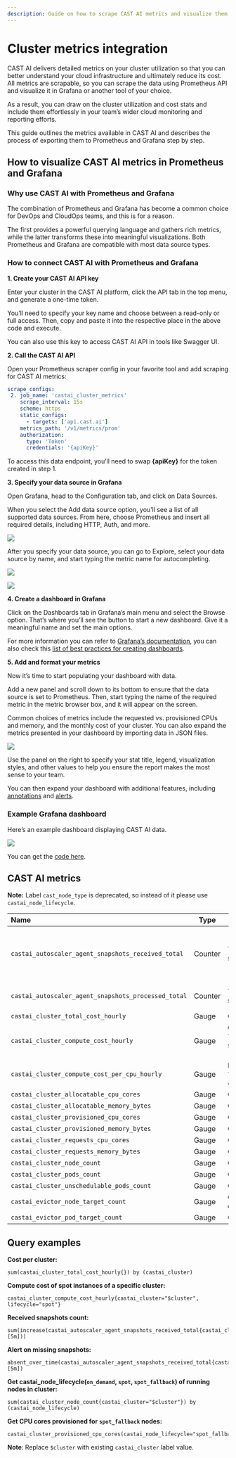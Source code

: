 ```yaml
---
description: Guide on how to scrape CAST AI metrics and visualize them in Grafana
---
```

<!-- markdownlint-disable -->
# Cluster metrics integration

CAST AI delivers detailed metrics on your cluster utilization so that you can better understand your cloud infrastructure and ultimately reduce its cost. All metrics are scrapable, so you can scrape the data using Prometheus API and visualize it in Grafana or another tool of your choice.

As a result, you can draw on the cluster utilization and cost stats and include them effortlessly in your team’s wider cloud monitoring and reporting efforts.

This guide outlines the metrics available in CAST AI and describes the process of exporting them to Prometheus and Grafana step by step.

## How to visualize CAST AI metrics in Prometheus and Grafana

### Why use CAST AI with Prometheus and Grafana

The combination of Prometheus and Grafana has become a common choice for DevOps and CloudOps teams, and this is for a reason.

The first provides a powerful querying language and gathers rich metrics, while the latter transforms these into meaningful visualizations. Both Prometheus and Grafana are compatible with most data source types.

### How to connect CAST AI with Prometheus and Grafana

**1. Create your CAST AI API key**

Enter your cluster in the CAST AI platform, click the API tab in the top menu, and generate a one-time token.

You’ll need to specify your key name and choose between a read-only or full access. Then, copy and paste it into the respective place in the above code and execute.

You can also use this key to access CAST AI API in tools like Swagger UI.

**2. Call the CAST AI API**

Open your Prometheus scraper config in your favorite tool and add scraping for CAST AI metrics:

```yaml
scrape_configs:
 2. job_name: 'castai_cluster_metrics'
    scrape_interval: 15s
    scheme: https
    static_configs:
      - targets: ['api.cast.ai']
    metrics_path: '/v1/metrics/prom'
    authorization:
      type: 'Token'
      credentials: '{apiKey}'
```

To access this data endpoint, you’ll need to swap **{apiKey}** for the token created in step 1.

**3. Specify your data source in Grafana**

Open Grafana, head to the Configuration tab, and click on Data Sources.

When you select the Add data source option, you’ll see a list of all supported data sources. From here, choose Prometheus and insert all required details, including HTTP, Auth, and more.

![](metrics-images/1_grafana_data_source.png)

After you specify your data source, you can go to Explore, select your data source by name, and start typing the metric name for autocompleting.

![](metrics-images/2_grafana_metric_name.png)

![](metrics-images/3_grafana_metric_name_view.png)

**4. Create a dashboard in Grafana**

Click on the Dashboards tab in Grafana’s main menu and select the Browse option. That’s where you’ll see the button to start a new dashboard. Give it a meaningful name and set the main options.

For more information you can refer to [Grafana’s documentation](https://grafana.com/docs/grafana/latest/dashboards/), you can also check this [list of best practices for creating dashboards](https://grafana.com/docs/grafana/latest/best-practices/best-practices-for-creating-dashboards/).

**5. Add and format your metrics**

Now it’s time to start populating your dashboard with data.

Add a new panel and scroll down to its bottom to ensure that the data source is set to Prometheus. Then, start typing the name of the required metric in the metric browser box, and it will appear on the screen.

Common choices of metrics include the requested vs. provisioned CPUs and memory, and the monthly cost of your cluster. You can also expand the metrics presented in your dashboard by importing data in JSON files.

![](metrics-images/4_grafana_panel.png)

Use the panel on the right to specify your stat title, legend, visualization styles, and other values to help you ensure the report makes the most sense to your team.

You can then expand your dashboard with additional features, including [annotations](https://grafana.com/docs/grafana/latest/dashboards/annotations/) and [alerts](https://grafana.com/docs/grafana/latest/alerting/).

### Example Grafana dashboard

Here’s an example dashboard displaying CAST AI data.

![](metrics-images/5_grafana_ready_dashboard.png)

You can get the [code here](https://docs.cast.ai/assets/example-metrics-dashboard.json).

## CAST AI metrics

**Note:** Label `cast_node_type` is deprecated, so instead of it please use `castai_node_lifecycle`.

| Name                                                | Type    | Description                                                                                                                    | Action                                        |
| :-------------------------------------------------- | ------- | ------------------------------------------------------------------------------------------------------------------------------ | --------------------------------------------- |
| `castai_autoscaler_agent_snapshots_received_total`  | Counter | The CAST AI Autoscaler agent snapshots received total.                                                                         | Check if the Agent is running in the cluster. |
| `castai_autoscaler_agent_snapshots_processed_total` | Counter | The CAST AI Autoscaler agent snapshots processed total.                                                                        | Contact CAST AI support.                      |
| `castai_cluster_total_cost_hourly`                  | Gauge   | Cluster total hourly cost.                                                                                                     |                                               |
| `castai_cluster_compute_cost_hourly`                | Gauge   | Cluster compute cost. Has a `lifecycle` dimensions which can be summed up to a total cost: `[on_demand, spot_fallback, spot]`. |                                               |
| `castai_cluster_compute_cost_per_cpu_hourly`        | Gauge   | Normalized cost per CPU. Has a `lifecycle` dimension, similar to `castai_cluster_compute_cost_hourly`.                         |                                               |
| `castai_cluster_allocatable_cpu_cores`              | Gauge   | Cluster allocatable CPU cores.                                                                                                 |                                               |
| `castai_cluster_allocatable_memory_bytes`           | Gauge   | Cluster allocatable memory.                                                                                                    |                                               |
| `castai_cluster_provisioned_cpu_cores`              | Gauge   | Cluster provisioned CPU cores.                                                                                                 |                                               |
| `castai_cluster_provisioned_memory_bytes`           | Gauge   | Cluster provisioner memory.                                                                                                    |                                               |
| `castai_cluster_requests_cpu_cores`                 | Gauge   | Cluster requested CPU cores.                                                                                                   |                                               |
| `castai_cluster_requests_memory_bytes`              | Gauge   | Cluster requested memory.                                                                                                      |                                               |
| `castai_cluster_node_count`                         | Gauge   | Cluster nodes count.                                                                                                           |                                               |
| `castai_cluster_pods_count`                         | Gauge   | Cluster pods count.                                                                                                            |                                               |
| `castai_cluster_unschedulable_pods_count`           | Gauge   | Cluster unschedulable pods count.                                                                                              |                                               |
| `castai_evictor_node_target_count`                  | Gauge   | CAST AI Evictor targeted nodes count.                                                                                          |                                               |
| `castai_evictor_pod_target_count`                   | Gauge   | CAST AI Evictor targeted pods count.                                                                                           |                                               |

## Query examples

**Cost per cluster:**

```
sum(castai_cluster_total_cost_hourly{}) by (castai_cluster)
```

**Compute cost of spot instances of a specific cluster:**

```
castai_cluster_compute_cost_hourly{castai_cluster="$cluster", lifecycle="spot"}
```

**Received snapshots count:**

```
sum(increase(castai_autoscaler_agent_snapshots_received_total{castai_cluster="$cluster"}[5m]))
```

**Alert on missing snapshots:**

```
absent_over_time(castai_autoscaler_agent_snapshots_received_total{castai_cluster="$cluster"}[5m])
```

**Get castai_node_lifecycle(`on_demand`, `spot`, `spot_fallback`) of running nodes in cluster:**

```
sum(castai_cluster_node_count{castai_cluster="$cluster"}) by (castai_node_lifecycle)
```

**Get CPU cores provisioned for `spot_fallback` nodes:**

```
castai_cluster_provisioned_cpu_cores(castai_node_lifecycle="spot_fallback")
```

**Note**: Replace `$cluster` with existing `castai_cluster` label value.
<!-- markdownlint-enable-->
